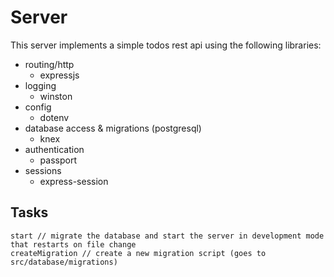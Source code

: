 # Server

This server implements a simple todos rest api using the following libraries:

- routing/http
  - expressjs
- logging
  - winston
- config
  - dotenv
- database access & migrations (postgresql)
  - knex
- authentication
  - passport
- sessions
  - express-session

## Tasks

```
start // migrate the database and start the server in development mode that restarts on file change
createMigration // create a new migration script (goes to src/database/migrations)
```
